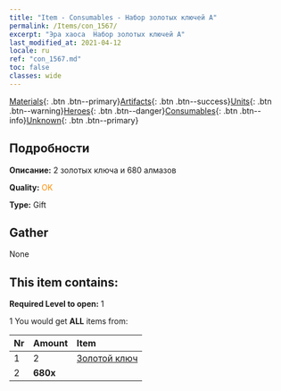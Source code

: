 ```yaml
---
title: "Item - Consumables - Набор золотых ключей A"
permalink: /Items/con_1567/
excerpt: "Эра хаоса  Набор золотых ключей A"
last_modified_at: 2021-04-12
locale: ru
ref: "con_1567.md"
toc: false
classes: wide
---
```

 [Materials](/ru/Items/){: .btn .btn--primary}[Artifacts](/ru/Items/Artifacts/){: .btn .btn--success}[Units](/ru/Items/Units/){: .btn .btn--warning}[Heroes](/ru/Items/Heroes/){: .btn .btn--danger}[Consumables](/ru/Items/Consumables/){: .btn .btn--info}[Unknown](/ru/Items/Unknown/){: .btn .btn--primary}

## Подробности
 **Описание:** 2 золотых ключа и 680 алмазов

 **Quality:** <span style="color: #FF8C00">OK</span>

 **Type:** Gift

## Gather

  None

## This item contains:

 **Required Level to open:** 1

 1 You would get **ALL** items  from:

  | Nr | Amount |     Item    |
  |:---|:-------|:------------|
  | 1 | 2 | [Золотой ключ](/ru/Items/con_783/) | 
  | 2 |  **680x** | <i class="fas fa-gem"/> |  | 

